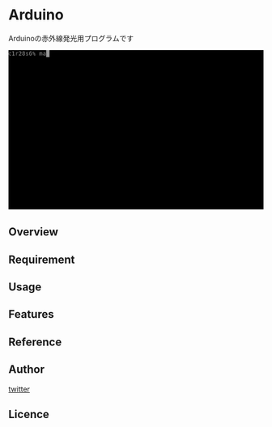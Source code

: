 # Arduino
Arduinoの赤外線発光用プログラムです

![gif](https://github.com/kotabrog/ft_mini_ls/blob/main/image/ft_mini_ls.gif)

## Overview

## Requirement

## Usage

## Features

## Reference

## Author

[twitter](https://twitter.com/Kotabrog)

## Licence
